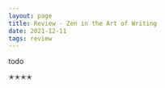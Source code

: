 ```yaml
---
layout: page
title: Review - Zen in the Art of Writing
date: 2021-12-11
tags: review
---
```


todo

✭✭✭✭
